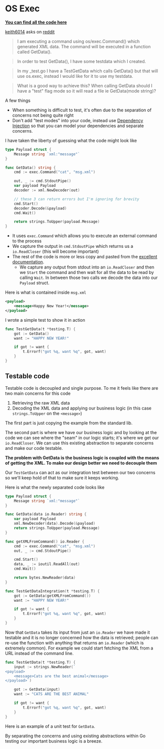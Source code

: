 # OS Exec

**[You can find all the code here](https://github.com/quii/learn-go-with-tests/tree/master/q-and-a/os-exec)**

[keith6014](https://www.reddit.com/user/keith6014) asks on [reddit](https://www.reddit.com/r/golang/comments/aaz8ji/testdata_and_function_setup_help/)

> I am executing a command using os/exec.Command() which generated XML data. The command will be executed in a function called GetData().

> In order to test GetData(), I have some testdata which I created.

> In my _test.go I have a TestGetData which calls GetData() but that will use os.exec, instead I would like for it to use my testdata.

> What is a good way to achieve this? When calling GetData should I have a "test" flag mode so it will read a file ie GetData(mode string)?

A few things

- When something is difficult to test, it's often due to the separation of concerns not being quite right
- Don't add "test modes" into your code, instead use [Dependency Injection](/dependency-injection.md) so that you can model your dependencies and separate concerns. 

I have taken the liberty of guessing what the code might look like

```go
type Payload struct {
	Message string `xml:"message"`
}

func GetData() string {
	cmd := exec.Command("cat", "msg.xml")

	out, _ := cmd.StdoutPipe()
	var payload Payload
	decoder := xml.NewDecoder(out)

	// these 3 can return errors but I'm ignoring for brevity
	cmd.Start()
	decoder.Decode(&payload)
	cmd.Wait()

	return strings.ToUpper(payload.Message)
}
```

- It uses `exec.Command` which allows you to execute an external command to the process
- We capture the output in `cmd.StdoutPipe` which returns us a `io.ReadCloser` (this will become important)
- The rest of the code is more or less copy and pasted from the [excellent documentation](https://golang.org/pkg/os/exec/#example_Cmd_StdoutPipe). 
    - We capture any output from stdout into an `io.ReadCloser` and then we `Start` the command and then wait for all the data to be read by calling `Wait`. In between those two calls we decode the data into our `Payload` struct.

Here is what is contained inside `msg.xml`

```xml
<payload>
    <message>Happy New Year!</message>
</payload>
```

I wrote a simple test to show it in action

```go
func TestGetData(t *testing.T) {
	got := GetData()
	want := "HAPPY NEW YEAR!"

	if got != want {
		t.Errorf("got %q, want %q", got, want)
	}
}
```

## Testable code

Testable code is decoupled and single purpose. To me it feels like there are two main concerns for this code

1. Retrieving the raw XML data
2. Decoding the XML data and applying our business logic (in this case `strings.ToUpper` on the `<message>`)

The first part is just copying the example from the standard lib. 

The second part is where we have our business logic and by looking at the code we can see where the "seam" in our logic starts; it's where we get our `io.ReadCloser`. We can use this existing abstraction to separate concerns and make our code testable.

**The problem with GetData is the business logic is coupled with the means of getting the XML. To make our design better we need to decouple them**

Our `TestGetData` can act as our integration test between our two concerns so we'll keep hold of that to make sure it keeps working.

Here is what the newly separated code looks like

```go
type Payload struct {
	Message string `xml:"message"`
}

func GetData(data io.Reader) string {
	var payload Payload
	xml.NewDecoder(data).Decode(&payload)
	return strings.ToUpper(payload.Message)
}

func getXMLFromCommand() io.Reader {
	cmd := exec.Command("cat", "msg.xml")
	out, _ := cmd.StdoutPipe()

	cmd.Start()
	data, _ := ioutil.ReadAll(out)
	cmd.Wait()

	return bytes.NewReader(data)
}

func TestGetDataIntegration(t *testing.T) {
	got := GetData(getXMLFromCommand())
	want := "HAPPY NEW YEAR!"

	if got != want {
		t.Errorf("got %q, want %q", got, want)
	}
}
```

Now that `GetData` takes its input from just an `io.Reader` we have made it testable and it is no longer concerned how the data is retrieved; people can re-use the function with anything that returns an `io.Reader` (which is extremely common). For example we could start fetching the XML from a URL instead of the command line.

```go
func TestGetData(t *testing.T) {
	input := strings.NewReader(`
<payload>
    <message>Cats are the best animal</message>
</payload>`)

	got := GetData(input)
	want := "CATS ARE THE BEST ANIMAL"

	if got != want {
		t.Errorf("got %q, want %q", got, want)
	}
}

```

Here is an example of a unit test for `GetData`. 

By separating the concerns and using existing abstractions within Go testing our important business logic is a breeze.

